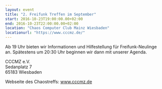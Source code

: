 ```yaml
---
layout: event
title: "2. Freifunk Treffen im September"
start: 2016-10-23T19:00:00.00+02:00
end: 2016-10-23T22:00:00.00+02:00
location: "Chaos Computer Club Mainz Wiesbaden"
locationurl: "https://www.cccmz.de/"
---
```


Ab 19 Uhr bieten wir Informationen und Hilfestellung für Freifunk-Neulinge an.
Spätestens um 20:30 Uhr beginnen wir dann mit unserer Agenda.

CCCMZ e.V.<br>
Sedanplatz 7<br>
65183 Wiesbaden

Webseite des Chaostreffs: <a href="https://www.cccmz.de">www.cccmz.de</a>
